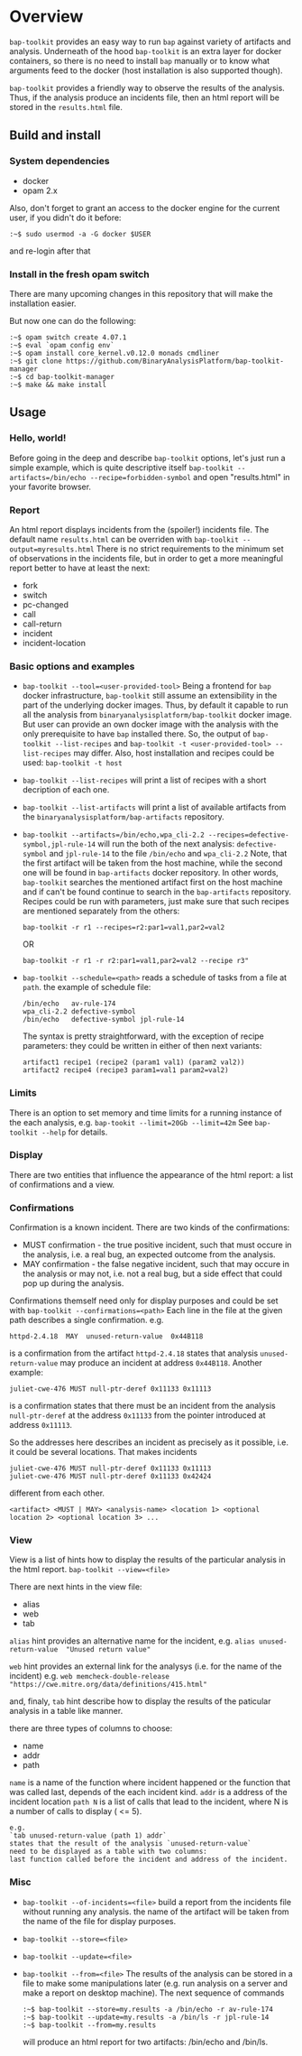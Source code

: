 
# Overview

`bap-toolkit` provides an easy way to run `bap` against variety of artifacts and analysis.
Underneath of the hood `bap-toolkit` is an extra layer for docker containers, so there is no
need to install `bap` manually or to know what arguments feed to the docker (host installation
is also supported though).

`bap-toolkit` provides a friendly way to observe the results of the analysis.
Thus, if the analysis produce an incidents file, then an html report will be stored
in the `results.html` file.

## Build and install

### System dependencies
- docker
- opam 2.x

Also, don't forget to grant an access to the docker engine for the current user,
if you didn't do it before:
```
:~$ sudo usermod -a -G docker $USER
```
and re-login after that

### Install in the fresh opam switch
There are many upcoming changes in this repository that will make
the installation easier.

But now one can do the following:

```
:~$ opam switch create 4.07.1
:~$ eval `opam config env`
:~$ opam install core_kernel.v0.12.0 monads cmdliner
:~$ git clone https://github.com/BinaryAnalysisPlatform/bap-toolkit-manager
:~$ cd bap-toolkit-manager
:~$ make && make install
```

## Usage

### Hello, world!

Before going in the deep and describe `bap-toolkit` options, let's just run a
simple example, which is quite descriptive itself
`bap-toolkit --artifacts=/bin/echo --recipe=forbidden-symbol`
and open "results.html" in your favorite browser.

### Report
An html report displays incidents from the (spoiler!) incidents file.
The default name `results.html` can be overriden with
   `bap-toolkit --output=myresults.html`
There is no strict requirements to the minimum set of observations in
the incidents file, but in order to get a more meaningful report better
to have at least the next:
- fork
- switch
- pc-changed
- call
- call-return
- incident
- incident-location

### Basic options and examples

- `bap-toolkit --tool=<user-provided-tool>`
   Being a frontend for `bap` docker infrastructure, `bap-toolkit` still assume an
   extensibility in the part of the underlying docker images. Thus, by default
   it capable to run all the analysis from `binaryanalysisplatform/bap-toolkit`
   docker image. But user can provide an own docker image with the analysis
   with the only prerequisite to have `bap` installed there.
   So, the output of
   `bap-toolkit --list-recipes` and
   `bap-toolkit -t <user-provided-tool> --list-recipes`
   may differ.
   Also, host installation and recipes could be used: `bap-toolkit -t host`

- `bap-toolkit --list-recipes` will print a list of recipes with a short decription of each one.

- `bap-toolkit --list-artifacts` will print a list of available artifacts from the
  `binaryanalysisplatform/bap-artifacts` repository.

- `bap-toolkit --artifacts=/bin/echo,wpa_cli-2.2 --recipes=defective-symbol,jpl-rule-14`
   will run the both of the next analysis: `defective-symbol` and `jpl-rule-14` to
   the file `/bin/echo` and `wpa_cli-2.2`
   Note, that the first artifact will be taken from the host machine, while the second
   one will be found in `bap-artifacts` docker repository. In other words, `bap-toolkit`
   searches the mentioned artifact first on the host machine and if can't be found continue
   to search in the `bap-artifacts` repository.
   Recipes could be run with parameters, just make sure that such recipes are mentioned
   separately from the others:
   ```
   bap-toolkit -r r1 --recipes=r2:par1=val1,par2=val2
   ```
   OR
   ```
   bap-toolkit -r r1 -r r2:par1=val1,par2=val2 --recipe r3"
   ```

- `bap-toolkit --schedule=<path>`
   reads a schedule of tasks from a file at `path`.
   the example of schedule file:
   ```
   /bin/echo   av-rule-174
   wpa_cli-2.2 defective-symbol
   /bin/echo   defective-symbol jpl-rule-14
   ```
   The syntax is pretty straightforward, with the exception of recipe parameters:
   they could be written in either of then next variants:
   ```
   artifact1 recipe1 (recipe2 (param1 val1) (param2 val2))
   artifact2 recipe4 (recipe3 param1=val1 param2=val2)
   ```
### Limits
   There is an option to set memory and time limits for a running instance of the each analysis, e.g.
   `bap-tookit --limit=20Gb --limit=42m`
   See `bap-toolkit --help` for details.

### Display
   There are two entities that influence the appearance of the html report:
   a list of confirmations and a view.

### Confirmations
   Confirmation is a known incident. There are two kinds of the confirmations:
   - MUST confirmation - the true positive incident, such that must occure
   in the analysis, i.e. a real bug, an expected outcome from the analysis.
   - MAY confirmation - the false negative incident, such that may occure
   in the analysis or may not, i.e. not a real bug, but a side effect that
   could pop up during the analysis.

   Confirmations themself need only for display purposes and could be
   set with
   `bap-toolkit --confirmations=<path>`
   Each line in the file at the given path describes a single confirmation.
   e.g.
   ```
   httpd-2.4.18  MAY  unused-return-value  0x44B118
   ```
   is a confirmation from the artifact `httpd-2.4.18` states
   that analysis `unused-return-value` may produce an incident at address
   `0x44B118`.
   Another example:
   ```
   juliet-cwe-476 MUST null-ptr-deref 0x11133 0x11113
   ```
   is a confirmation states that there must be an incident from
   the analysis `null-ptr-deref` at the address `0x11133` from
   the pointer introduced at address `0x11113`.

   So the addresses here describes an incident as precisely as it possible,
   i.e. it could be several locations. That makes incidents
   ```
   juliet-cwe-476 MUST null-ptr-deref 0x11133 0x11113
   juliet-cwe-476 MUST null-ptr-deref 0x11133 0x42424
   ```
   different from each other.

   ```
   <artifact> <MUST | MAY> <analysis-name> <location 1> <optional location 2> <optional location 3> ...
   ```

### View
   View is a list of hints how to display the results of the particular analysis in the html report.
   `bap-toolkit --view=<file>`

   There are next hints in the view file:
   - alias
   - web
   - tab

   `alias` hint provides an alternative name for the incident, e.g.
   `alias unused-return-value  "Unused return value"`

   `web` hint provides an external link for the analysys (i.e. for the name of the incident)
    e.g. `web memcheck-double-release "https://cwe.mitre.org/data/definitions/415.html"`

   and, finaly, `tab` hint describe how to display the results of the paticular analysis in
   a table like manner.

   there are three types of columns to choose:
   - name
   - addr
   - path

   `name` is a name of the function where incident happened or the function
   that was called last, depends of the each incident kind.
   `addr` is a address of the incident location
   `path N` is a list of calls that lead to the incident, where N
    is a number of calls to display ( <= 5).

    e.g.
    `tab unused-return-value (path 1) addr`
    states that the result of the analysis `unused-return-value`
    need to be displayed as a table with two columns:
    last function called before the incident and address of the incident.


### Misc
   - `bap-toolkit --of-incidents=<file>`
     build a report from the incidents file without running any analysis.
     the name of the artifact will be taken from the name of the file for
     display purposes.

   - `bap-toolkit --store=<file>`
   - `bap-toolkit --update=<file>`
   - `bap-toolkit --from=<file>`
     The results of the analysis can be stored in a file to make some
     manipulations later (e.g. run analysis on a server and make a report on
     desktop machine).
     The next sequence of commands
     ```
     :~$ bap-toolkit --store=my.results -a /bin/echo -r av-rule-174
     :~$ bap-toolkit --update=my.results -a /bin/ls -r jpl-rule-14
     :~$ bap-toolkit --from=my.results
     ```
     will produce an html report for two artifacts: /bin/echo and /bin/ls.
